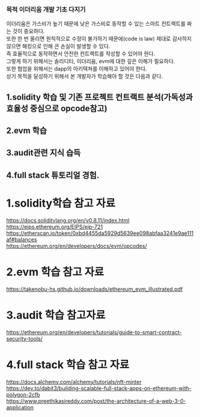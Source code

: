 ### 목적 이더리움 개발 기초 다지기 <br>
이더리움은 가스비가 높기 때문에 낮은 가스비로 동작할 수 있는 스마트 컨트랙트를 짜는 것이 중요하다.<br> 또한 한 번 올리면 원칙적으로 수정이 불가하기 때문에(code is law) 제대로 감사하지 않으면 해킹으로 인해 큰 손실이 발생할 수 있다.<br> 즉 효율적으로 동작하면서 안전한 컨트랙트를 작성할 수 있어야 한다.<br> 그렇게 하기 위해서는 솔리디티, 이더리움, evm에 대한 깊은 이해가 필요하다.<br> 또한 협업을 위해서는 dapp의 아키텍쳐를 이해하고 있어야 한다.<br>
상기 목적을 달성하기 위해서 본 개발자가 학습해야 할 것은 다음과 같다.<br>
## 1.solidity 학습 및 기존 프로젝트 컨트랙트 분석(가독성과 효율성 중심으로 opcode참고)<br>
## 2.evm 학습<br>
## 3.audit관련 지식 습득<br>
## 4.full stack 튜토리얼 경험.<br>

# 1.solidity학습 참고 자료<br>
https://docs.soliditylang.org/en/v0.8.11/index.html<br>
https://eips.ethereum.org/EIPS/eip-721<br>
https://etherscan.io/token/0xbd4455da5929d5639ee098abfaa3241e9ae111af#balances<br>
https://ethereum.org/en/developers/docs/evm/opcodes/

# 2.evm 학습 참고 자료<br>
https://takenobu-hs.github.io/downloads/ethereum_evm_illustrated.pdf<br>

# 3.audit 학습 참고자료<br>
https://ethereum.org/en/developers/tutorials/guide-to-smart-contract-security-tools/

# 4.full stack 학습 참고 자료<br>
https://docs.alchemy.com/alchemy/tutorials/nft-minter<br>
https://dev.to/dabit3/building-scalable-full-stack-apps-on-ethereum-with-polygon-2cfb<br>
https://www.preethikasireddy.com/post/the-architecture-of-a-web-3-0-application<br>